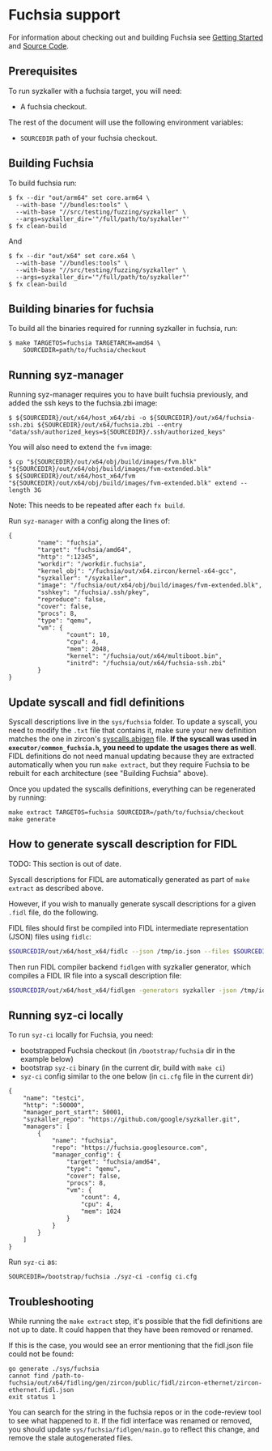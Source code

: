 # Fuchsia support

For information about checking out and building Fuchsia see
[Getting Started](https://fuchsia.googlesource.com/fuchsia/+/master/docs/getting_started.md)
and [Source Code](https://fuchsia.googlesource.com/fuchsia/+/master/docs/development/source_code/README.md).

## Prerequisites

To run syzkaller with a fuchsia target, you will need:

* A fuchsia checkout.

The rest of the document will use the following environment variables:

* `SOURCEDIR` path of your fuchsia checkout.

## Building Fuchsia

To build fuchsia run:

```shell
$ fx --dir "out/arm64" set core.arm64 \
  --with-base "//bundles:tools" \
  --with-base "//src/testing/fuzzing/syzkaller" \
  --args=syzkaller_dir='"/full/path/to/syzkaller"'
$ fx clean-build
```

And

```shell
$ fx --dir "out/x64" set core.x64 \
  --with-base "//bundles:tools" \
  --with-base "//src/testing/fuzzing/syzkaller" \
  --args=syzkaller_dir='"/full/path/to/syzkaller"'
$ fx clean-build
```

## Building binaries for fuchsia

To build all the binaries required for running syzkaller in fuchsia, run:

```
$ make TARGETOS=fuchsia TARGETARCH=amd64 \
    SOURCEDIR=path/to/fuchsia/checkout
```

## Running syz-manager

Running syz-manager requires you to have built fuchsia previously, and added the ssh keys to the fuchsia.zbi image:

```
$ ${SOURCEDIR}/out/x64/host_x64/zbi -o ${SOURCEDIR}/out/x64/fuchsia-ssh.zbi ${SOURCEDIR}/out/x64/fuchsia.zbi --entry "data/ssh/authorized_keys=${SOURCEDIR}/.ssh/authorized_keys"
```

You will also need to extend the `fvm` image:

```
$ cp "${SOURCEDIR}/out/x64/obj/build/images/fvm.blk" "${SOURCEDIR}/out/x64/obj/build/images/fvm-extended.blk"
$ ${SOURCEDIR}/out/x64/host_x64/fvm "${SOURCEDIR}/out/x64/obj/build/images/fvm-extended.blk" extend --length 3G
```

Note: This needs to be repeated after each `fx build`.

Run `syz-manager` with a config along the lines of:
```
{
        "name": "fuchsia",
        "target": "fuchsia/amd64",
        "http": ":12345",
        "workdir": "/workdir.fuchsia",
        "kernel_obj": "/fuchsia/out/x64.zircon/kernel-x64-gcc",
        "syzkaller": "/syzkaller",
        "image": "/fuchsia/out/x64/obj/build/images/fvm-extended.blk",
        "sshkey": "/fuchsia/.ssh/pkey",
        "reproduce": false,
        "cover": false,
        "procs": 8,
        "type": "qemu",
        "vm": {
                "count": 10,
                "cpu": 4,
                "mem": 2048,
                "kernel": "/fuchsia/out/x64/multiboot.bin",
                "initrd": "/fuchsia/out/x64/fuchsia-ssh.zbi"
        }
}
```

## Update syscall and fidl definitions

Syscall descriptions live in the `sys/fuchsia` folder. To update a syscall, you need to modify the `.txt` file that contains it, make sure your new definition matches the one in zircon's [syscalls.abigen](https://fuchsia.googlesource.com/fuchsia/+/master/zircon/system/public/zircon/syscalls.abigen) file. **If the syscall was used in `executor/common_fuchsia.h`, you need to update the usages there as well**. FIDL definitions do not need manual updating because they are extracted automatically when you run `make extract`, but they require Fuchsia to be rebuilt for each architecture (see "Building Fuchsia" above).

Once you updated the syscalls definitions, everything can be regenerated by running:

```
make extract TARGETOS=fuchsia SOURCEDIR=/path/to/fuchsia/checkout
make generate
```

## How to generate syscall description for FIDL

TODO: This section is out of date.

Syscall descriptions for FIDL are automatically generated as part of `make extract` as described above.

However, if you wish to manually generate syscall descriptions for a given `.fidl` file, do the following.

FIDL files should first be compiled into FIDL intermediate representation (JSON) files using `fidlc`:

```bash
$SOURCEDIR/out/x64/host_x64/fidlc --json /tmp/io.json --files $SOURCEDIR/zircon/system/fidl/fuchsia-io/io.fidl
```

Then run FIDL compiler backend `fidlgen` with syzkaller generator, which compiles a FIDL IR file into a syscall description file:

```bash
$SOURCEDIR/out/x64/host_x64/fidlgen -generators syzkaller -json /tmp/io.json -output-base fidl_io -include-base fidl_io
```

## Running syz-ci locally

To run `syz-ci` locally for Fuchsia, you need:

- bootstrapped Fuchsia checkout (in `/bootstrap/fuchsia` dir in the example below)
- bootstrap `syz-ci` binary (in the current dir, build with `make ci`)
- `syz-ci` config similar to the one below (in `ci.cfg` file in the current dir)

```
{
	"name": "testci",
	"http": ":50000",
	"manager_port_start": 50001,
	"syzkaller_repo": "https://github.com/google/syzkaller.git",
	"managers": [
		{
			"name": "fuchsia",
			"repo": "https://fuchsia.googlesource.com",
			"manager_config": {
				"target": "fuchsia/amd64",
				"type": "qemu",
				"cover": false,
				"procs": 8,
				"vm": {
					"count": 4,
					"cpu": 4,
					"mem": 1024
				}
			}
		}
	]
}
```

Run `syz-ci` as:
```
SOURCEDIR=/bootstrap/fuchsia ./syz-ci -config ci.cfg
```

## Troubleshooting

While running the `make extract` step, it's possible that the fidl definitions
are not up to date. It could happen that they have been removed or renamed.

If this is the case, you would see an error mentioning that the fidl.json file
could not be found:

```
go generate ./sys/fuchsia
cannot find /path-to-fuchsia/out/x64/fidling/gen/zircon/public/fidl/zircon-ethernet/zircon-ethernet.fidl.json
exit status 1
```

You can search for the string in the fuchsia repos or in the code-review tool to
see what happened to it. If the fidl interface was renamed or removed, you
should update `sys/fuchsia/fidlgen/main.go` to reflect this change, and remove the
stale autogenerated files.
